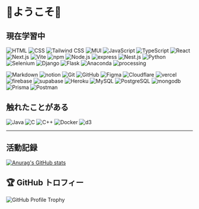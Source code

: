 # 💐ようこそ💐

## 現在学習中
![HTML](https://skillicons.dev/icons?i=html)
![CSS](https://skillicons.dev/icons?i=css)
![Tailwind CSS](https://skillicons.dev/icons?i=tailwind)
![MUI](https://skillicons.dev/icons?i=mui)
![JavaScript](https://skillicons.dev/icons?i=javascript)
![TypeScript](https://skillicons.dev/icons?i=typescript)
![React](https://skillicons.dev/icons?i=react)
![Next.js](https://skillicons.dev/icons?i=nextjs)
![Vite](https://skillicons.dev/icons?i=vite)
![npm](https://skillicons.dev/icons?i=npm)
![Node.js](https://skillicons.dev/icons?i=nodejs)
![express](https://skillicons.dev/icons?i=express)
![Nest.js](https://skillicons.dev/icons?i=nestjs)
![Python](https://skillicons.dev/icons?i=py)
![Selenium](https://skillicons.dev/icons?i=selenium)
![Django](https://skillicons.dev/icons?i=django)
![Flask](https://skillicons.dev/icons?i=flask)
![Anaconda](https://skillicons.dev/icons?i=anaconda)
![processing](https://skillicons.dev/icons?i=processing)

![Markdown](https://skillicons.dev/icons?i=md)
![notion](https://skillicons.dev/icons?i=notion)
![Git](https://skillicons.dev/icons?i=git)
![GitHub](https://skillicons.dev/icons?i=github)
![Figma](https://skillicons.dev/icons?i=figma)
![Cloudflare](https://skillicons.dev/icons?i=cloudflare)
![vercel](https://skillicons.dev/icons?i=vercel)
![firebase](https://skillicons.dev/icons?i=firebase)
![supabase](https://skillicons.dev/icons?i=supabase)
![Heroku](https://skillicons.dev/icons?i=heroku)
![MySQL](https://skillicons.dev/icons?i=mysql)
![PostgreSQL](https://skillicons.dev/icons?i=postgres)
![mongodb](https://skillicons.dev/icons?i=mongodb)
![Prisma](https://skillicons.dev/icons?i=prisma)
![Postman](https://skillicons.dev/icons?i=postman)

## 触れたことがある
![Java](https://skillicons.dev/icons?i=java)
![C](https://skillicons.dev/icons?i=c)
![C++](https://skillicons.dev/icons?i=cpp)
![Docker](https://skillicons.dev/icons?i=docker)
![d3](https://skillicons.dev/icons?i=d3)


---
## 活動記録
[![Anurag's GitHub stats](https://github-readme-stats.vercel.app/api?username=shimaf4979)](https://github.com/anuraghazra/github-readme-stats)

## 🏆 GitHub トロフィー
![GitHub Profile Trophy](https://github-profile-trophy.vercel.app/?username=shimaf4979&theme=darkhub&column=4&margin-w=15&margin-h=15)


<!--
**shimaf4979/shimaf4979** is a ✨ _special_ ✨ repository because its `README.md` (this file) appears on your GitHub profile.

Here are some ideas to get you started:

- 🔭 I’m currently working on ...
- 🌱 I’m currently learning ...
- 👯 I’m looking to collaborate on ...
- 🤔 I’m looking for help with ...
- 💬 Ask me about ...
- 📫 How to reach me: ...
- 😄 Pronouns: ...
- ⚡ Fun fact: ...
-->
